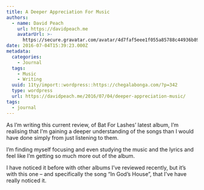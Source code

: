 ```yaml
---
title: A Deeper Appreciation For Music
authors:
  - name: David Peach
    url: https://davidpeach.me
    avatarUrl: >-
      https://secure.gravatar.com/avatar/4d7faf5eee1f055a85788c44936b8995eaab6dfb004e7854ec747ccb272e91ee?s=96&d=mm&r=g
date: 2016-07-04T15:39:23.000Z
metadata:
  categories:
    - Journal
  tags:
    - Music
    - Writing
  uuid: 11ty/import::wordpress::https://chegalabonga.com/?p=342
  type: wordpress
  url: https://davidpeach.me/2016/07/04/deeper-appreciation-music/
tags:
  - journal
---
```

As I’m writing this current review, of Bat For Lashes’ latest album, I’m realising that I’m gaining a deeper understanding of the songs than I would have done simply from just listening to them.

I’m finding myself focusing and even studying the music and the lyrics and feel like I’m getting so much more out of the album.

I have noticed it before with other albums I’ve reviewed recently, but it’s with this one – and specifically the song “In God’s House”, that I’ve have really noticed it.
